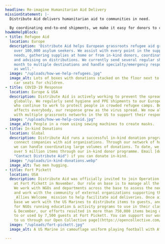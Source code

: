 ```yaml
---
headline: Re-imagine Humanitarian Aid Delivery
missionStatement: |-
  Distribute Aid delivers humanitarian aid to communities in need.

  By coordinating end-to-end shipments, we make it easy for donors to connect with frontline aid organisations, understand the needs on the ground, and get their aid delivered.
howWeHelpBlock:
- title: Refugee Aid
  location: Europe
  description: 'Distribute Aid helps European grassroots refugee aid groups support
    over 100,000 asylum seekers. We assist with every point in the supply chain: assessing
    needs, gathering supplies at home or from in-kind donors, coordinating shipments,
    and advising on distributions. We currently send several regular shipments each
    month to multiple destinations and handle specialty/emergency response shipments
    as well.'
  image: "/uploads/how-we-help-refugees.jpg"
  image_alt: Lots of boxes with donations stacked on the floor next to a shelf with
    car seats for children.
- title: COVID-19 Response
  location: Europe & USA
  description: Distribute Aid is actively working to prevent the spread of COVID-19
    globally. We regularly send hygiene and PPE shipments to our European partners
    who continue to work to protect people in crowded refugee camps. Because COVID-19
    affects everybody, our response grew as the virus spread. We now also collaborate
    with multiple grassroots networks in the US to support their response.
  image: "/uploads/how-we-help-covid.jpg"
  image_alt: People in a room using sewing machines to create masks.
- title: In-kind Donations
  location: Global
  description: Distribute Aid runs a successful in-kind donation programme where we
    connect companies with aid organisations. Through our network of hundreds of charities,
    we can handle coordinating large volumes of donations. To date, we have secured
    over 5 million items through our in-kind donor programme. Email [donate-aid@distributeaid.org](mailto:donate-aid@distributeaid.org
    "Contact Distribute Aid") if you can donate in-kind.
  image: "/uploads/in-kind-donations.webp"
  image_alt: Two men hugging.
- title: Fort Pickett
  location: USA
  description: Distribute Aid was officially invited to join Operation _Allies Welcome_
    at Fort Pickett in November. Our role on base is to manage all the donated aid.
    We work with NGOs and departments across the base to assess the needs of our guests,
    and work with the community of external organizations supporting the Operation
    _Allies Welcome_ mission to help facilitate aid deliveries. Once aid arrives on
    base we work with the US Marines to distribute items to guests, and supply materials
    for NGOs running education & activity programs to use in their classes. In November
    & December, our efforts resulted in more than 750,000 items being distributed
    to or used by 7,500 guests at Fort Pickett. You can support our work by [donating
    to us through our Open Collective page](https://opencollective.com/fort-pickett)!
  image: "/uploads/fort-pickett.jpg"
  image_alt: A US Marine in camouflage uniform playing football with Afghan boys.

---
```


